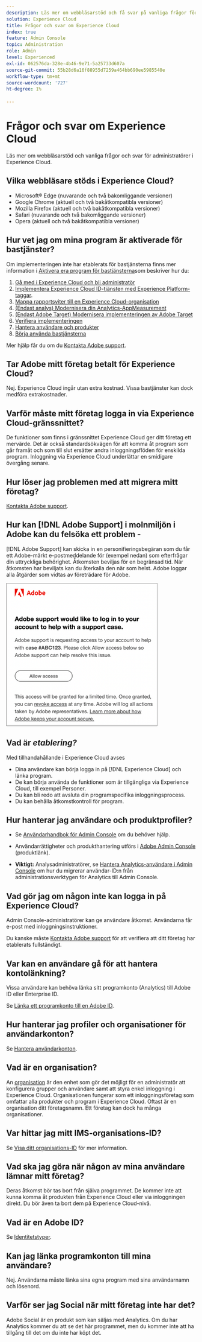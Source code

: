 ```yaml
---
description: Läs mer om webbläsarstöd och få svar på vanliga frågor för administratörer i Adobe Experience Cloud.
solution: Experience Cloud
title: Frågor och svar om Experience Cloud
index: true
feature: Admin Console
topic: Administration
role: Admin
level: Experienced
exl-id: 062576da-328e-4b46-9e71-5a25733d607a
source-git-commit: 55b28d6a16f88955d7259a464bb690ee5985540e
workflow-type: tm+mt
source-wordcount: '727'
ht-degree: 1%

---
```


# Frågor och svar om Experience Cloud

Läs mer om webbläsarstöd och vanliga frågor och svar för administratörer i Experience Cloud.

## Vilka webbläsare stöds i Experience Cloud?

* Microsoft® Edge (nuvarande och två bakomliggande versioner)
* Google Chrome (aktuell och två bakåtkompatibla versioner)
* Mozilla Firefox (aktuell och två bakåtkompatibla versioner)
* Safari (nuvarande och två bakomliggande versioner)
* Opera (aktuell och två bakåtkompatibla versioner)

## Hur vet jag om mina program är aktiverade för bastjänster?

Om implementeringen inte har etablerats för bastjänsterna finns mer information i [Aktivera era program för bastjänsterna](core-services.md#concept_07ED1D5C64234E77976E6D572E78FB9C)som beskriver hur du:

1. [Gå med i Experience Cloud och bli administratör](core-services.md#section_2423F0BD3DF642658103310EE5EA6154)
1. [Implementera Experience Cloud ID-tjänsten med Experience Platform-taggar](https://experienceleague.adobe.com/docs/experience-platform/tags/get-started/quick-start.html?lang=en).
1. [Mappa rapportsviter till en Experience Cloud-organisation](core-services.md#concept_apg_zq2_rw)
1. [(Endast analys) Modernisera din Analytics-AppMeasurement](core-services.md#section_1798D9D0F05C47E29816AC4EEB9A0913)
1. [(Endast Adobe Target) Modernisera implementeringen av Adobe Target](core-services.md#section_C2F4493C7A36406DAE2266B429A4BD24)
1. [Verifiera implementeringen](core-services.md#section_E641782A0F4F44AF8C9C91216BE330D5)
1. [Hantera användare och produkter](core-services.md#section_B6E95F4E0E12483CB9DA99CBC0C5A4AF)
1. [Börja använda bastjänsterna](core-services.md#section_960C06093623462E8EA247B3E97274A1)

Mer hjälp får du om du [Kontakta Adobe support](https://experienceleague.adobe.com/?support-solution=General#support).

## Tar Adobe mitt företag betalt för Experience Cloud?

Nej. Experience Cloud ingår utan extra kostnad. Vissa bastjänster kan dock medföra extrakostnader.

## Varför måste mitt företag logga in via Experience Cloud-gränssnittet?

De funktioner som finns i gränssnittet Experience Cloud ger ditt företag ett mervärde. Det är också standardsökvägen för att komma åt program som går framåt och som till slut ersätter andra inloggningsflöden för enskilda program. Inloggning via Experience Cloud underlättar en smidigare övergång senare.

## Hur löser jag problemen med att migrera mitt företag?

[Kontakta Adobe support](https://experienceleague.adobe.com/?support-solution=General#support).

## Hur kan [!DNL Adobe Support] i molnmiljön i Adobe kan du felsöka ett problem -

[!DNL Adobe Support] kan skicka in en personifieringsbegäran som du får ett Adobe-märkt e-postmeddelande för (exempel nedan) som efterfrågar din uttryckliga behörighet. Åtkomsten beviljas för en begränsad tid. När åtkomsten har beviljats kan du återkalla den när som helst. Adobe loggar alla åtgärder som vidtas av företrädare för Adobe.

![Adobe supportärende](assets/support-email.png)

## Vad är _etablering?_

Med tillhandahållande i Experience Cloud avses

* Dina användare kan börja logga in på [!DNL Experience Cloud] och länka program.
* De kan börja använda de funktioner som är tillgängliga via Experience Cloud, till exempel Personer.
* Du kan bli redo att avsluta din programspecifika inloggningsprocess.
* Du kan behålla åtkomstkontroll för program.

## Hur hanterar jag användare och produktprofiler?

* Se [Användarhandbok för Admin Console](https://helpx.adobe.com/se/enterprise/admin-guide.html) om du behöver hjälp.

* Användarrättigheter och produkthantering utförs i [Adobe Admin Console](https://adminconsole.adobe.com/enterprise) (produktlänk).

* **Viktigt:** Analysadministratörer, se [Hantera Analytics-användare i Admin Console](https://experienceleague.adobe.com/docs/analytics/admin/user-product-management/migrate-users/c-migration-tool.html?lang=en) om hur du migrerar användar-ID:n från administrationsverktygen för Analytics till Admin Console.

## Vad gör jag om någon inte kan logga in på Experience Cloud?

Admin Console-administratörer kan ge användare åtkomst. Användarna får e-post med inloggningsinstruktioner.

Du kanske måste [Kontakta Adobe support](https://experienceleague.adobe.com/?support-solution=General#support) för att verifiera att ditt företag har etablerats fullständigt.

## Var kan en användare gå för att hantera kontolänkning?

Vissa användare kan behöva länka sitt programkonto (Analytics) till Adobe ID eller Enterprise ID.

Se [Länka ett programkonto till en Adobe ID](organizations.md#task_FD389E78640848919E247AC5E95B8369).

## Hur hanterar jag profiler och organisationer för användarkonton?

Se [Hantera användarkonton](organizations.md#topic_C31CB834F109465A82ED57FF0563B3F1).

## Vad är en organisation?

An [organisation](organizations.md) är den enhet som gör det möjligt för en administratör att konfigurera grupper och användare samt att styra enkel inloggning i Experience Cloud. Organisationen fungerar som ett inloggningsföretag som omfattar alla produkter och program i Experience Cloud. Oftast är en organisation ditt företagsnamn. Ett företag kan dock ha många organisationer.

## Var hittar jag mitt IMS-organisations-ID?

Se [Visa ditt organisations-ID](organizations.md) för mer information.

## Vad ska jag göra när någon av mina användare lämnar mitt företag?

Deras åtkomst bör tas bort från själva programmet. De kommer inte att kunna komma åt produkten från Experience Cloud eller via inloggningen direkt. Du bör även ta bort dem på Experience Cloud-nivå.

## Vad är en Adobe ID?

Se [Identitetstyper](https://helpx.adobe.com/enterprise/using/identity.html).

## Kan jag länka programkonton till mina användare?

Nej. Användarna måste länka sina egna program med sina användarnamn och lösenord.

## Varför ser jag Social när mitt företag inte har det?

Adobe Social är en produkt som kan säljas med Analytics. Om du har Analytics kommer du att se det här programmet, men du kommer inte att ha tillgång till det om du inte har köpt det.

